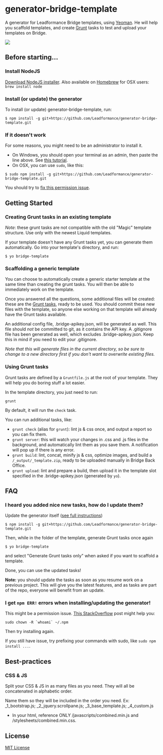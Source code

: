 # generator-bridge-template

A generator for Leadformance Bridge templates, using [Yeoman](http://yeoman.io).
He will help you scaffold templates, and create [Grunt](http://gruntjs.com) tasks to test and upload your templates on Bridge.

![](http://i.imgur.com/CYiHTVE.png)

## Before starting...

### Install NodeJS

[Download NodeJS installer](http://nodejs.org).
Also available on [Homebrew](http://brew.sh) for OSX users: `brew install node`

### Install (or update) the generator

To install (or update) generator-bridge-template, run:

```
$ npm install -g git+https://github.com/Leadformance/generator-bridge-template.git
```

### If it doesn't work

For some reasons, you might need to be an administrator to install it.

- On Windows, you should open your terminal as an admin, then paste the line above. See [this tutorial](http://www.howtogeek.com/howto/windows-vista/run-a-command-as-administrator-from-the-windows-vista-run-box/).
- On OSX, you can use `sudo`, like this:

```
$ sudo npm install -g git+https://github.com/Leadformance/generator-bridge-template.git
```

You should try to [fix this permission issue](#i-get-npm-err-errors-when-installingupdating-the-generator).

## Getting Started

### Creating Grunt tasks in an existing template

*Note*: these grunt tasks are not compatible with the old "Magic" template structure. Use only with the newest Liquid templates.

If your template doesn't have any Grunt tasks yet, you can generate them automatically.
Go into your template's directory, and run:

```
$ yo bridge-template
```

### Scaffolding a generic template

You can choose to automatically create a generic starter template at the same time than creating the grunt tasks.
You will then be able to immediately work on the template.

Once you answered all the questions, some additional files will be created: these are the [Grunt tasks](#using-grunt-tasks), ready to be used.
You should commit these new files with the template, so anyone else working on that template will already have the Grunt tasks available.

An additional config file, .bridge-apikey.json, will be generated as well.
This file should *not* be committed to git, as it contains the API key.
A .gitignore file has been generated as well, which excludes .bridge-apikey.json.
Keep this in mind if you need to edit your .gitignore.

*Note that this will generate files in the current directory, so be sure to change to a new directory first if you don't want to overwrite existing files.*

### Using Grunt tasks

Grunt tasks are defined by a `Gruntfile.js` at the root of your template.
They will help you do boring stuff a lot easier.

In the template directory, you just need to run:

```
grunt
```

By default, it will run the `check` task.

You can run additional tasks, like:

- `grunt check` (alias for `grunt`): lint js & css once, and output a report so you can fix them.
- `grunt server`: this will watch your changes in .css and .js files in the background, and automatically lint them as you save them. A notification will pop up if there is any error.
- `grunt build`: lint, concat, minify js & css, optimize images, and build a `/_output/_template.zip`, ready to be uploaded manually in Bridge Back Office.
- `grunt upload`: lint and prepare a build, then upload it in the template slot specified in the .bridge-apikey.json (generated by `yo`).

## FAQ

### I heard you added nice new tasks, how do I update them?

Update the generator itself ([see full instructions](#install-or-update-the-generator))

```
$ npm install -g git+https://github.com/Leadformance/generator-bridge-template.git
```

Then, while in the folder of the template, generate Grunt tasks once again

```
$ yo bridge-template
```

and select "Generate Grunt tasks only" when asked if you want to scaffold a template.

Done, you can use the updated tasks!

**Note:** you should update the tasks as soon as you resume work on a previous project. This will give you the latest features, and as tasks are part of the repo, everyone will benefit from an update.

### I get `npm ERR!` errors when installing/updating the generator!

This might be a permission issue.
[This StackOverflow](http://stackoverflow.com/a/16151707) post might help you:

```
sudo chown -R `whoami` ~/.npm
```

Then try installing again.

If you still have issue, try prefixing your commands with sudo, like `sudo npm install ...`.

## Best-practices

### CSS & JS

Split your CSS & JS in as many files as you need. They will all be concatenated in alphabetic order.

Name them so they will be included in the order you need.
Ex: _1_bootstrap.js; _2_jquery.scrollpane.js; _3_base_template.js; _4_custom.js

- In your html, reference ONLY /javascripts/combined.min.js and /stylesheets/combined.min.css.

## License

[MIT License](http://en.wikipedia.org/wiki/MIT_License)
